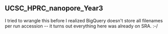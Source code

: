 ## UCSC_HPRC_nanopore_Year3

I tried to wrangle this before I realized BigQuery doesn't store all filenames per run accession -- it turns out everything here was already on SRA. :-/